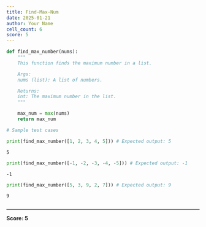 ```yaml
---
title: Find-Max-Num
date: 2025-01-21
author: Your Name
cell_count: 6
score: 5
---
```


```python
def find_max_number(nums):
    """
    This function finds the maximum number in a list.

    Args:
    nums (list): A list of numbers.

    Returns:
    int: The maximum number in the list.
    """

    max_num = max(nums)
    return max_num
```


```python
# Sample test cases
```


```python
print(find_max_number([1, 2, 3, 4, 5])) # Expected output: 5
```

    5



```python
print(find_max_number([-1, -2, -3, -4, -5])) # Expected output: -1
```

    -1



```python
print(find_max_number([5, 3, 9, 2, 7])) # Expected output: 9
```

    9



```python

```


---
**Score: 5**
